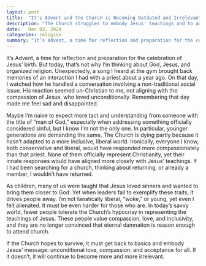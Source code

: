```yaml
---
layout: post
title:  "It's Advent and the Church is Becoming Outdated and Irrelevant"
description: "The Church struggles to embody Jesus' teachings and to adapt to a more inclusive world. Compassion, love, and acceptance are the key to its survival."
date:   Dec 03, 2024
categories: religion
summary: "It’s Advent, a time for reflection and preparation for the celebration of Jesus’ birth. But today, that’s not why I’m thinking about God, Jesus, and organized religion. Unexpectedly, a song I heard at the gym brought back memories of an interaction I had with a priest about a year ago..."
---
```


It’s Advent, a time for reflection and preparation for the celebration of Jesus’ birth. But today, that’s not why I’m thinking about God, Jesus, and organized religion. Unexpectedly, a song I heard at the gym brought back memories of an interaction I had with a priest about a year ago. On that day, I watched how he handled a conversation involving a non-traditional social issue. His reaction seemed un-Christian to me, not aligning with the compassion of Jesus, who loved unconditionally. Remembering that day made me feel sad and disappointed.

Maybe I’m naive to expect more tact and understanding from someone with the title of “man of God,” especially when addressing something officially considered sinful, but I know I’m not the only one. In particular, younger generations are demanding the same. The Church is dying partly because it hasn’t adapted to a more inclusive, liberal world. Ironically, everyone I know, both conservative and liberal, would have responded more compassionately than that priest. None of them officially represent Christianity, yet their innate responses would have aligned more closely with Jesus’ teachings. If I had been searching for a church, thinking about returning, or already a member, I wouldn’t have returned.

As children, many of us were taught that Jesus loved sinners and wanted to bring them closer to God. Yet when leaders fail to exemplify these traits, it drives people away. I’m not fanatically  liberal, “woke,” or young, yet even I felt alienated. It must be even harder for those who are. In today’s savvy world, fewer people tolerate the Church’s hypocrisy in representing the teachings of Jesus. These people value compassion, love, and inclusivity, and they are no longer convinced that eternal damnation is reason enough to attend church. 

If the Church hopes to survive, it must get back to basics and embody Jesus’ message: unconditional love, compassion, and acceptance for all. If it doesn’t, it will continue to become more and more irrelevant. 
